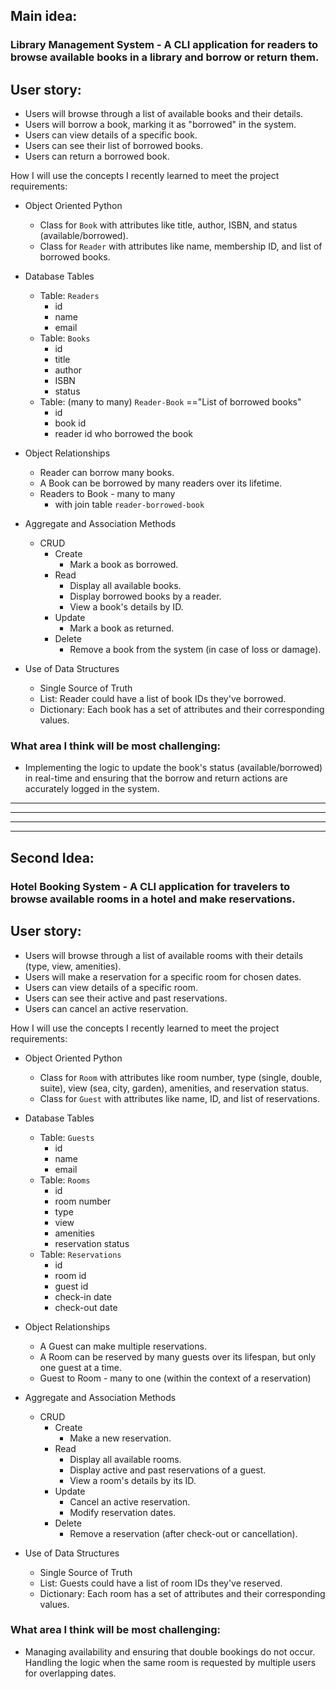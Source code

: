 ## Main idea:

### Library Management System - A CLI application for readers to browse available books in a library and borrow or return them.

## User story:

- Users will browse through a list of available books and their details.
- Users will borrow a book, marking it as "borrowed" in the system.
- Users can view details of a specific book.
- Users can see their list of borrowed books.
- Users can return a borrowed book.

How I will use the concepts I recently learned to meet the project requirements:

- Object Oriented Python

  - Class for `Book` with attributes like title, author, ISBN, and status (available/borrowed).
  - Class for `Reader` with attributes like name, membership ID, and list of borrowed books.

- Database Tables
  - Table: `Readers`
    - id
    - name
    - email
  - Table: `Books`
    - id
    - title
    - author
    - ISBN
    - status
  - Table: (many to many) `Reader-Book` =="List of borrowed books"
    - id
    - book id
    - reader id who borrowed the book
- Object Relationships

  - Reader can borrow many books.
  - A Book can be borrowed by many readers over its lifetime.
  - Readers to Book - many to many
    - with join table `reader-borrowed-book`

- Aggregate and Association Methods

  - CRUD
    - Create
      - Mark a book as borrowed.
    - Read
      - Display all available books.
      - Display borrowed books by a reader.
      - View a book's details by ID.
    - Update
      - Mark a book as returned.
    - Delete
      - Remove a book from the system (in case of loss or damage).

- Use of Data Structures
  - Single Source of Truth
  - List: Reader could have a list of book IDs they've borrowed.
  - Dictionary: Each book has a set of attributes and their corresponding values.

### What area I think will be most challenging:

- Implementing the logic to update the book's status (available/borrowed) in real-time and ensuring that the borrow and return actions are accurately logged in the system.

---

---

---

---

## Second Idea:

### Hotel Booking System - A CLI application for travelers to browse available rooms in a hotel and make reservations.

## User story:

- Users will browse through a list of available rooms with their details (type, view, amenities).
- Users will make a reservation for a specific room for chosen dates.
- Users can view details of a specific room.
- Users can see their active and past reservations.
- Users can cancel an active reservation.

How I will use the concepts I recently learned to meet the project requirements:

- Object Oriented Python

  - Class for `Room` with attributes like room number, type (single, double, suite), view (sea, city, garden), amenities, and reservation status.
  - Class for `Guest` with attributes like name, ID, and list of reservations.

- Database Tables
  - Table: `Guests`
    - id
    - name
    - email
  - Table: `Rooms`
    - id
    - room number
    - type
    - view
    - amenities
    - reservation status
  - Table: `Reservations`
    - id
    - room id
    - guest id
    - check-in date
    - check-out date
- Object Relationships

  - A Guest can make multiple reservations.
  - A Room can be reserved by many guests over its lifespan, but only one guest at a time.
  - Guest to Room - many to one (within the context of a reservation)

- Aggregate and Association Methods

  - CRUD
    - Create
      - Make a new reservation.
    - Read
      - Display all available rooms.
      - Display active and past reservations of a guest.
      - View a room's details by its ID.
    - Update
      - Cancel an active reservation.
      - Modify reservation dates.
    - Delete
      - Remove a reservation (after check-out or cancellation).

- Use of Data Structures
  - Single Source of Truth
  - List: Guests could have a list of room IDs they've reserved.
  - Dictionary: Each room has a set of attributes and their corresponding values.

### What area I think will be most challenging:

- Managing availability and ensuring that double bookings do not occur. Handling the logic when the same room is requested by multiple users for overlapping dates.
